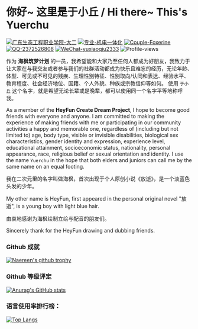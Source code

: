 # 你好~ 这里是于小丘 / Hi there~ This's Yuerchu
[![广东生态工程职业学院-大二](https://img.shields.io/badge/广东生态工程职业学院-大二-blue.svg)](https://www.yxqi.cn)
[![专业-机电一体化](https://img.shields.io/badge/专业-机电一体化-blue.svg)](https://www.yxqi.cn)
[![Couple-Foxerine](https://img.shields.io/badge/Couple-Foxerine-red.svg)](https://github.com/Foxerine)
[![QQ-2372526808](https://img.shields.io/badge/QQ-2372526808-red.svg)]([https://shields.io/](https://wpa.qq.com/msgrd?v=3&uin=2372526808&site=qq&menu=yes))
[![WeChat-yuxiaoqiu2333](https://img.shields.io/badge/WeChat-yuxiaoqiu2333-red.svg)]()
![Profile-views](https://komarev.com/ghpvc/?username=Yuerchu)

作为 **海枫筑梦计划** 的一员，我希望能和大家乃至任何人都成为好朋友，我致力于让大家在与我交友或者参与我们的社群活动都成为快乐且难忘的经历，无论年龄、体型、可见或不可见的残疾、生理性别特征、性别取向/认同和表达、经验水平、教育程度、社会经济地位、国籍、个人外貌、种族或宗教信仰等如何。 使用 `于小丘` 这个名字，就是希望无论长辈或是晚辈，都可以使用同一个名字平等地称呼我。

As a member of the **HeyFun Create Dream Project**, I hope to become good friends with everyone and anyone. I am committed to making the experience of making friends with me or participating in our community activities a happy and memorable one, regardless of (including but not limited to) age, body type, visible or invisible disabilities, biological sex characteristics, gender identity and expression, experience level, educational attainment, socioeconomic status, nationality, personal appearance, race, religious belief or sexual orientation and identity. I use the name `Yuerchu` in the hope that both elders and juniors can call me by the same name on an equal footing.


我在二次元里的名字叫做海枫，首次出现于个人原创小说《放逝》，是一个淡蓝色头发的少年。

My other name is HeyFun, first appeared in the personal original novel "放逝", is a young boy with light blue hair.


由衷地感谢为海枫绘制立绘与配音的朋友们。

Sincerely thank for the HeyFun drawing and dubbing friends.

### Github 成就
[![Naereen's github trophy](https://github-profile-trophy.vercel.app/?username=Yuerchu&row=1)](https://github.com/ryo-ma/github-profile-trophy)

### Github 等级评定
[![Anurag's GitHub stats](https://github-readme-stats.vercel.app/api?username=Yuerchu&count_private=true&show_icons=true)](https://github.com/anuraghazra/github-readme-stats)

### 语言使用率排行榜：
[![Top Langs](https://github-readme-stats.vercel.app/api/top-langs/?username=Yuerchu)](https://github.com/anuraghazra/github-readme-stats)
